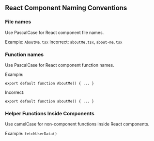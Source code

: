 ## React Component Naming Conventions

### File names

Use PascalCase for React component file names.

Example: `AboutMe.tsx`
Incorrect: `aboutMe.tsx`, `about-me.tsx`

### Function names

Use PascalCase for React component function names.

Example:

```tsx
export default function AboutMe() { ... }
```

Incorrect:

```tsx
export default function aboutMe() { ... }
```

### Helper Functions Inside Components

Use camelCase for non-component functions inside React components.

Example: `fetchUserData()`
